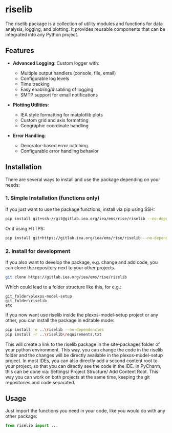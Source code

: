 # riselib

The riselib package is a collection of utility modules and functions for data analysis, logging, and plotting. It provides reusable components that can be integrated into any Python project.

## Features

- **Advanced Logging**: Custom logger with:
  - Multiple output handlers (console, file, email)
  - Configurable log levels 
  - Time tracking
  - Easy enabling/disabling of logging
  - SMTP support for email notifications

- **Plotting Utilities**:
  - IEA style formatting for matplotlib plots
  - Custom grid and axis formatting
  - Geographic coordinate handling

- **Error Handling**:
  - Decorator-based error catching
  - Configurable error handling behavior
## Installation

There are several ways to install and use the package depending on your needs:

### 1. Simple Installation (functions only)

If you just want to use the package functions, install via pip using SSH:
```bash
pip install git+ssh://git@gitlab.iea.org/iea/ems/rise/riselib --no-dependencies
```

Or if using HTTPS:
```bash
pip install git+https://gitlab.iea.org/iea/ems/rise/riselib --no-dependencies
```

### 2. Install for development

If you also want to develop the package, e.g. change and add code, you can clone the repository next to your other projects.
```bash
git clone https://gitlab.iea.org/iea/ems/rise/riselib
```
Which could lead to a folder structure like this, for e.g.:
```
git_folder\plexos-model-setup
git_folder\riselib
etc
```

If you now want use riselib inside the plexos-model-setup project or any other, you can install the package in editable mode:
```bash
pip install -e ..\riselib --no-dependencies
pip install -r ..\riselib\requirements.txt
```

This will create a link to the riselib package in the site-packages folder of your python environment. This way, you can change the code in the riselib folder and the changes will be directly available in the plexos-model-setup project. In most IDEs, you can also directly add a second content root to your project, so that you can directly see the code in the IDE. In PyCharm, this can be done via: Settings/ Project Structure/ Add Content Root. This way you can work on both projects at the same time, keeping the git repositories and code separated.


## Usage

Just import the functions you need in your code, like you would do with any other package:

```python
from riselib import ...
```
```
